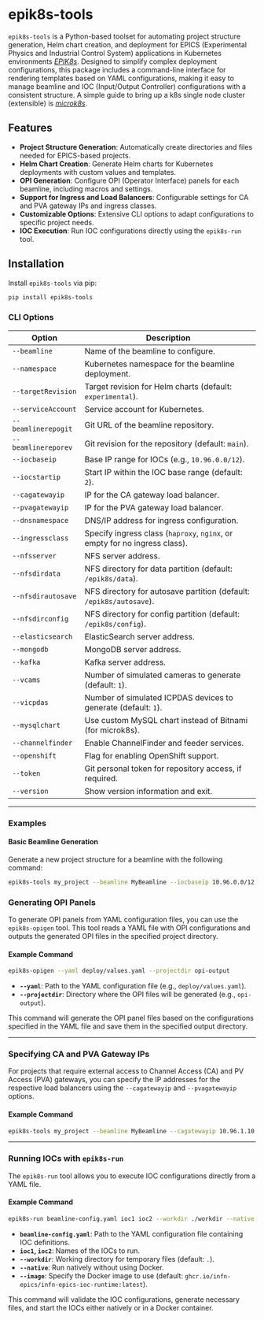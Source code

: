 # epik8s-tools

`epik8s-tools` is a Python-based toolset for automating project structure generation, Helm chart creation, and deployment for EPICS (Experimental Physics and Industrial Control System) applications in Kubernetes environments [*EPIK8s*](https://confluence.infn.it/x/AgDoDg). 
Designed to simplify complex deployment configurations, this package includes a command-line interface for rendering templates based on YAML configurations, making it easy to manage beamline and IOC (Input/Output Controller) configurations with a consistent structure.
A simple guide to bring up a k8s single node cluster (extensible) is [*microk8s*](https://confluence.infn.it/x/DYC2H).

## Features

- **Project Structure Generation**: Automatically create directories and files needed for EPICS-based projects.
- **Helm Chart Creation**: Generate Helm charts for Kubernetes deployments with custom values and templates.
- **OPI Generation**: Configure OPI (Operator Interface) panels for each beamline, including macros and settings.
- **Support for Ingress and Load Balancers**: Configurable settings for CA and PVA gateway IPs and ingress classes.
- **Customizable Options**: Extensive CLI options to adapt configurations to specific project needs.
- **IOC Execution**: Run IOC configurations directly using the `epik8s-run` tool.

## Installation

Install `epik8s-tools` via pip:

```bash
pip install epik8s-tools
```

### CLI Options

| Option              | Description                                                                             |
|---------------------|-----------------------------------------------------------------------------------------|
| `--beamline`        | Name of the beamline to configure.                                                      |
| `--namespace`       | Kubernetes namespace for the beamline deployment.                                       |
| `--targetRevision`  | Target revision for Helm charts (default: `experimental`).                              |
| `--serviceAccount`  | Service account for Kubernetes.                                                         |
| `--beamlinerepogit` | Git URL of the beamline repository.                                                     |
| `--beamlinereporev` | Git revision for the repository (default: `main`).                                      |
| `--iocbaseip`       | Base IP range for IOCs (e.g., `10.96.0.0/12`).                                          |
| `--iocstartip`      | Start IP within the IOC base range (default: `2`).                                      |
| `--cagatewayip`     | IP for the CA gateway load balancer.                                                    |
| `--pvagatewayip`    | IP for the PVA gateway load balancer.                                                   |
| `--dnsnamespace`    | DNS/IP address for ingress configuration.                                               |
| `--ingressclass`    | Specify ingress class (`haproxy`, `nginx`, or empty for no ingress class).              |
| `--nfsserver`       | NFS server address.                                                                     |
| `--nfsdirdata`      | NFS directory for data partition (default: `/epik8s/data`).                             |
| `--nfsdirautosave`  | NFS directory for autosave partition (default: `/epik8s/autosave`).                     |
| `--nfsdirconfig`    | NFS directory for config partition (default: `/epik8s/config`).                         |
| `--elasticsearch`   | ElasticSearch server address.                                                           |
| `--mongodb`         | MongoDB server address.                                                                 |
| `--kafka`           | Kafka server address.                                                                   |
| `--vcams`           | Number of simulated cameras to generate (default: `1`).                                 |
| `--vicpdas`         | Number of simulated ICPDAS devices to generate (default: `1`).                          |
| `--mysqlchart`      | Use custom MySQL chart instead of Bitnami (for microk8s).                               |
| `--channelfinder`   | Enable ChannelFinder and feeder services.                                               |
| `--openshift`       | Flag for enabling OpenShift support.                                                    |
| `--token`           | Git personal token for repository access, if required.                                  |
| `--version`         | Show version information and exit.                                                      |

---

### Examples

#### Basic Beamline Generation

Generate a new project structure for a beamline with the following command:

```bash
epik8s-tools my_project --beamline MyBeamline --iocbaseip 10.96.0.0/12 --beamlinerepogit https://github.com/beamline/repo.git
```

### Generating OPI Panels

To generate OPI panels from YAML configuration files, you can use the `epik8s-opigen` tool. This tool reads a YAML file with OPI configurations and outputs the generated OPI files in the specified project directory.

#### Example Command

```bash
epik8s-opigen --yaml deploy/values.yaml --projectdir opi-output
```
- **`--yaml`**: Path to the YAML configuration file (e.g., `deploy/values.yaml`).
- **`--projectdir`**: Directory where the OPI files will be generated (e.g., `opi-output`).

This command will generate the OPI panel files based on the configurations specified in the YAML file and save them in the specified output directory.

---

### Specifying CA and PVA Gateway IPs

For projects that require external access to Channel Access (CA) and PV Access (PVA) gateways, you can specify the IP addresses for the respective load balancers using the `--cagatewayip` and `--pvagatewayip` options.

#### Example Command

```bash
epik8s-tools my_project --beamline MyBeamline --cagatewayip 10.96.1.10 --pvagatewayip 10.96.1.11
```

---

### Running IOCs with `epik8s-run`

The `epik8s-run` tool allows you to execute IOC configurations directly from a YAML file.

#### Example Command

```bash
epik8s-run beamline-config.yaml ioc1 ioc2 --workdir ./workdir --native
```

- **`beamline-config.yaml`**: Path to the YAML configuration file containing IOC definitions.
- **`ioc1`, `ioc2`**: Names of the IOCs to run.
- **`--workdir`**: Working directory for temporary files (default: `.`).
- **`--native`**: Run natively without using Docker.
- **`--image`**: Specify the Docker image to use (default: `ghcr.io/infn-epics/infn-epics-ioc-runtime:latest`).

This command will validate the IOC configurations, generate necessary files, and start the IOCs either natively or in a Docker container.